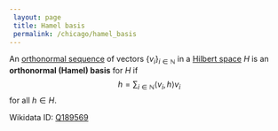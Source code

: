 ```yaml
---
 layout: page
 title: Hamel basis
 permalink: /chicago/hamel_basis
---
```

An [orthonormal sequence](https://mathgloss.github.io/MathGloss/chicago/orthonormal) of vectors $\{v_i\}_{i\in\mathbb N}$ in a [Hilbert space](https://mathgloss.github.io/MathGloss/chicago/Hilbert_space) $H$ is an **orthonormal (Hamel) basis** for $H$ if $$h = \sum_{i\in\mathbb N} \langle v_i, h\rangle v_i$$ for all $h \in H$.

Wikidata ID: [Q189569](https://www.wikidata.org/wiki/Q189569)